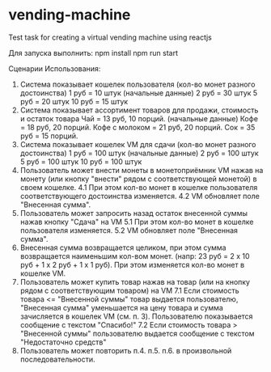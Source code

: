 # vending-machine
Test task for creating a virtual vending machine using reactjs

Для запуска выполнить:
npm install
npm run start

Сценарии Использования:
1) Система показывает кошелек пользователя (кол-во монет разного достоинства)
1 руб = 10 штук (начальные данные)
2 руб = 30 штук
5 руб = 20 штук
10 руб = 15 штук
2) Система показывает ассортимент товаров для продажи, стоимость и остаток товара
Чай = 13 руб, 10 порций. (начальные данные)
Кофе = 18 руб, 20 порций.
Кофе с молоком = 21 руб, 20 порций.
Сок = 35 руб = 15 порций.
3) Система показывает кошелек VM для сдачи (кол-во монет разного достоинства)
1 руб = 100 штук (начальные данные)
2 руб = 100 штук
5 руб = 100 штук
10 руб = 100 штук
4) Пользователь может внести монеты в монетоприёмник VM нажав на монету (или кнопку "внести" рядом с соответствующей монетой) в своем кошелке.
    4.1 При этом кол-во монет в кошелке пользователя соответствующего достоинства изменяется.
    4.2 VM обновляет поле "Внесенная сумма".
5) Пользователь может запросить назад остаток внесенной суммы нажав кнопку "Сдача" на VM
    5.1 При этом кол-во монет в кошелке пользователя изменяется.
    5.2 VM обновляет поле "Внесенная сумма".
6) Внесенная сумма возвращается целиком, при этом сумма возвращается наименьшим кол-вом монет. (напр: 23 руб = 2 х 10 руб + 1 х 2 руб + 1 х 1 руб). При этом изменяется кол-во монет в кошелке VM.
7) Пользователь может купить товар нажав на товар (или на кнопку рядом с соответствующим товаром) на VM
    7.1 Если стоимость товара <= "Внесенной суммы" товар выдается пользователю, "Внесенная сумма" уменьшается на цену товара и сумма зачисляется в кошелек VM (см. п. 3). Пользователю показывается сообщение с текстом "Спасибо!"
    7.2 Если стоимость товара > "Внесенной суммы" пользователю выдается сообщение с текстом "Недостаточно средств"
8) Пользователь может повторить п.4. п.5. п.6. в произвольной последовательности.
